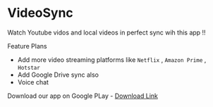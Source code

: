 # VideoSync

Watch Youtube vidos and local videos in perfect sync wih this app !! 

Feature Plans 
- Add more video streaming platforms like `Netflix` , `Amazon Prime` , `Hotstar` 
- Add Google Drive sync also 
- Voice chat 


Download our app on Google PLay - [Download Link](https://play.google.com/store/apps/details?id=com.AppStacks.AVSync)
